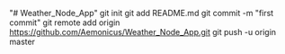 "# Weather_Node_App"  git init git add README.md git commit -m "first commit" git remote add origin https://github.com/Aemonicus/Weather_Node_App.git git push -u origin master
